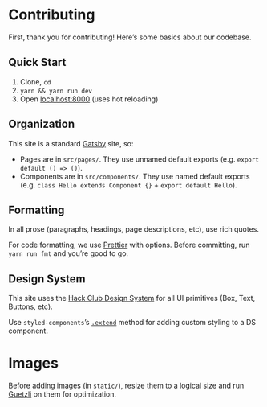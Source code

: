 # Contributing

First, thank you for contributing! Here’s some basics about our codebase.

## Quick Start

1.  Clone, `cd`
2.  `yarn && yarn run dev`
3.  Open [localhost:8000](http://localhost:8000) (uses hot reloading)

## Organization

This site is a standard [Gatsby](https://www.gatsbyjs.org) site, so:

* Pages are in `src/pages/`. They use unnamed default exports (e.g.
  `export default () => ()`).
* Components are in `src/components/`. They use named default exports (e.g.
  `class Hello extends Component {}` + `export default Hello`).

## Formatting

In all prose (paragraphs, headings, page descriptions, etc), use rich quotes.

For code formatting, we use [Prettier](https://prettier.io) with options.
Before committing, run `yarn run fmt` and you’re good to go.

## Design System

This site uses the [Hack Club Design System](https://design.hackclub.com) for
all UI primitives (Box, Text, Buttons, etc).

Use `styled-components`’s
[`.extend`](https://www.styled-components.com/docs/basics#extending-styles)
method for adding custom styling to a DS component.

# Images

Before adding images (in `static/`), resize them to a logical size and run
[Guetzli](https://github.com/google/guetzli/) on them for optimization.
